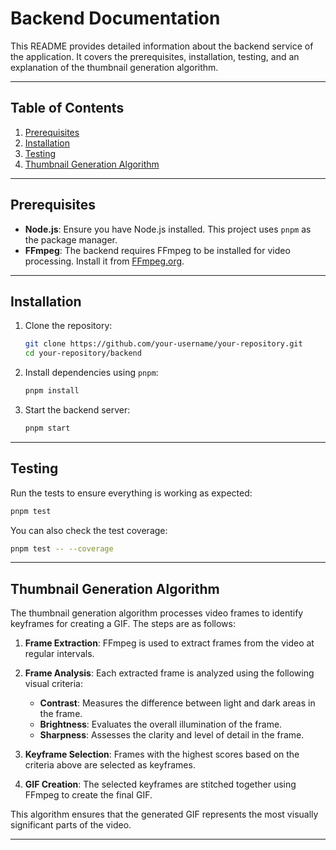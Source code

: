# Backend Documentation

This README provides detailed information about the backend service of the application. It covers the prerequisites, installation, testing, and an explanation of the thumbnail generation algorithm.

---

## Table of Contents

1. [Prerequisites](#prerequisites)
2. [Installation](#installation)
3. [Testing](#testing)
4. [Thumbnail Generation Algorithm](#thumbnail-generation-algorithm)

---

## Prerequisites

- **Node.js**: Ensure you have Node.js installed. This project uses `pnpm` as the package manager.
- **FFmpeg**: The backend requires FFmpeg to be installed for video processing. Install it from [FFmpeg.org](https://ffmpeg.org/).

---

## Installation

1. Clone the repository:

   ```bash
   git clone https://github.com/your-username/your-repository.git
   cd your-repository/backend
   ```

2. Install dependencies using `pnpm`:

   ```bash
   pnpm install
   ```

3. Start the backend server:
   ```bash
   pnpm start
   ```

---

## Testing

Run the tests to ensure everything is working as expected:

```bash
pnpm test
```

You can also check the test coverage:

```bash
pnpm test -- --coverage
```

---

## Thumbnail Generation Algorithm

The thumbnail generation algorithm processes video frames to identify keyframes for creating a GIF. The steps are as follows:

1. **Frame Extraction**:
   FFmpeg is used to extract frames from the video at regular intervals.

2. **Frame Analysis**:
   Each extracted frame is analyzed using the following visual criteria:

   - **Contrast**: Measures the difference between light and dark areas in the frame.
   - **Brightness**: Evaluates the overall illumination of the frame.
   - **Sharpness**: Assesses the clarity and level of detail in the frame.

3. **Keyframe Selection**:
   Frames with the highest scores based on the criteria above are selected as keyframes.

4. **GIF Creation**:
   The selected keyframes are stitched together using FFmpeg to create the final GIF.

This algorithm ensures that the generated GIF represents the most visually significant parts of the video.

---
